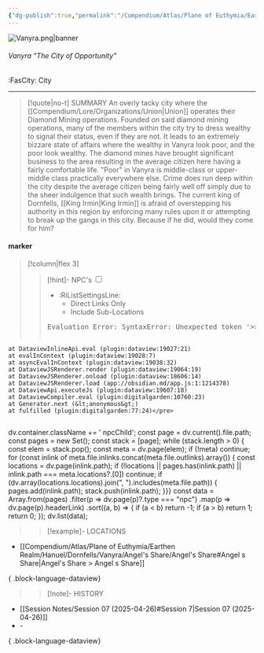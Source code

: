 ```yaml
---
{"dg-publish":true,"permalink":"/Compendium/Atlas/Plane of Euthymia/Earthen Realm/Hanuel/Dornfells/Vanyra/Vanyra/","tags":["location/city"]}
---
```



![Vanyra.png|banner](/img/user/Assets/Images/Location/Vanyra.png)
###### Vanyra "The City of Opportunity"
<span class="sub2">:FasCity: City</span>
___

> [!quote|no-t] SUMMARY
>An overly tacky city where the [[Compendium/Lore/Organizations/Union\|Union]] operates their Diamond Mining operations.  Founded on said diamond mining operations, many of the members within the city try to dress wealthy to signal their status, even if they are not. It leads to an extremely bizzare state of affairs where the wealthy in Vanyra look poor, and the poor look wealthy. The diamond mines have brought significant business to the area resulting in the average citizen here having a fairly comfortable life. "Poor" in Vanyra is middle-class or upper-middle class practically everywhere else. Crime does run deep within the city despite the average citizen being fairly well off simply due to the sheer indulgence that such wealth brings. The current king of Dornfells, [[King  Irmin\|King  Irmin]] is afraid of overstepping his authority in this region by enforcing many rules upon it or attempting to break up the gangs in this city. Because if he did, would they come for him?

#### marker
> [!column|flex 3]
> > [!hint]-  NPC's
> > <input type="checkbox" id="npc"/><ul class="sortMenu"><li class="sortIcon">:RiListSettingsLine:<ul class="dropdown npcedit"><li><label for="npc" class="directLabel active">Direct Links Only</label></li><li><label for="npc" class="childLabel">Include Sub-Locations</label></li></ul></li></ul>
> ><pre class="dataview dataview-error">Evaluation Error: SyntaxError: Unexpected token '&gt;&gt;'
    at DataviewInlineApi.eval (plugin:dataview:19027:21)
    at evalInContext (plugin:dataview:19028:7)
    at asyncEvalInContext (plugin:dataview:19038:32)
    at DataviewJSRenderer.render (plugin:dataview:19064:19)
    at DataviewJSRenderer.onload (plugin:dataview:18606:14)
    at DataviewJSRenderer.load (app://obsidian.md/app.js:1:1214378)
    at DataviewApi.executeJs (plugin:dataview:19607:18)
    at DataviewCompiler.eval (plugin:digitalgarden:10760:23)
    at Generator.next (&lt;anonymous&gt;)
    at fulfilled (plugin:digitalgarden:77:24)</pre>
>>```dataviewjs
dv.container.className += ' npcChild';
const page = dv.current().file.path;
const pages = new Set();
const stack = [page];
while (stack.length > 0) {
const elem = stack.pop();
const meta = dv.page(elem);
if (!meta) continue;
for (const inlink of meta.file.inlinks.concat(meta.file.outlinks).array()) {
const locations = dv.page(inlink.path);
if (!locations || pages.has(inlink.path) || inlink.path === meta.locations?.[0]) continue;
 if (dv.array(locations.locations).join(", ").includes(meta.file.path)) {
 pages.add(inlink.path);
 stack.push(inlink.path);
}}}
const data = Array.from(pages)
.filter(p => dv.page(p)?.type === "npc")
.map(p => dv.page(p).headerLink)
.sort((a, b) => {
if (a < b) return -1;
if (a > b) return 1;
return 0;
});
dv.list(data);
> 
>> [!example]- LOCATIONS
- [[Compendium/Atlas/Plane of Euthymia/Earthen Realm/Hanuel/Dornfells/Vanyra/Angel's Share/Angel's Share#Angel s Share\|Angel's Share > Angel s Share]]

{ .block-language-dataview}
>
>> [!note]- HISTORY
- [[Session Notes/Session 07 (2025-04-26)#Session 7\|Session 07 (2025-04-26)]]
- \-

{ .block-language-dataview}